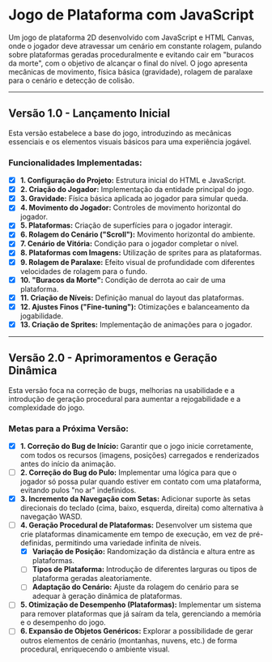 
# Jogo de Plataforma com JavaScript

Um jogo de plataforma 2D desenvolvido com JavaScript e HTML Canvas, onde o jogador deve atravessar um cenário em constante rolagem, pulando sobre plataformas geradas proceduralmente e evitando cair em "buracos da morte", com o objetivo de alcançar o final do nível. O jogo apresenta mecânicas de movimento, física básica (gravidade), rolagem de paralaxe para o cenário e detecção de colisão.

---

## Versão 1.0 - Lançamento Inicial

Esta versão estabelece a base do jogo, introduzindo as mecânicas essenciais e os elementos visuais básicos para uma experiência jogável.

### Funcionalidades Implementadas:

- [x] **1. Configuração do Projeto:** Estrutura inicial do HTML e JavaScript.
- [x] **2. Criação do Jogador:** Implementação da entidade principal do jogo.
- [x] **3. Gravidade:** Física básica aplicada ao jogador para simular queda.
- [x] **4. Movimento do Jogador:** Controles de movimento horizontal do jogador.
- [x] **5. Plataformas:** Criação de superfícies para o jogador interagir.
- [x] **6. Rolagem do Cenário ("Scroll"):** Movimento horizontal do ambiente.
- [x] **7. Cenário de Vitória:** Condição para o jogador completar o nível.
- [x] **8. Plataformas com Imagens:** Utilização de sprites para as plataformas.
- [x] **9. Rolagem de Paralaxe:** Efeito visual de profundidade com diferentes velocidades de rolagem para o fundo.
- [x] **10. "Buracos da Morte":** Condição de derrota ao cair de uma plataforma.
- [x] **11. Criação de Níveis:** Definição manual do layout das plataformas.
- [x] **12. Ajustes Finos ("Fine-tuning"):** Otimizações e balanceamento da jogabilidade.
- [x] **13. Criação de Sprites:** Implementação de animações para o jogador.

---

## Versão 2.0 - Aprimoramentos e Geração Dinâmica

Esta versão foca na correção de bugs, melhorias na usabilidade e a introdução de geração procedural para aumentar a rejogabilidade e a complexidade do jogo.

### Metas para a Próxima Versão:

- [x] **1. Correção do Bug de Início:** Garantir que o jogo inicie corretamente, com todos os recursos (imagens, posições) carregados e renderizados antes do início da animação.
- [ ] **2. Correção do Bug do Pulo:** Implementar uma lógica para que o jogador só possa pular quando estiver em contato com uma plataforma, evitando pulos "no ar" indefinidos.
- [x] **3. Incremento da Navegação com Setas:** Adicionar suporte às setas direcionais do teclado (cima, baixo, esquerda, direita) como alternativa à navegação WASD.
- [ ] **4. Geração Procedural de Plataformas:** Desenvolver um sistema que crie plataformas dinamicamente em tempo de execução, em vez de pré-definidas, permitindo uma variedade infinita de níveis.
    - [x] **Variação de Posição:** Randomização da distância e altura entre as plataformas.
    - [ ] **Tipos de Plataforma:** Introdução de diferentes larguras ou tipos de plataforma geradas aleatoriamente.
    - [ ] **Adaptação do Cenário:** Ajuste da rolagem do cenário para se adequar à geração dinâmica de plataformas.
- [ ] **5. Otimização de Desempenho (Plataformas):** Implementar um sistema para remover plataformas que já saíram da tela, gerenciando a memória e o desempenho do jogo.
- [ ] **6. Expansão de Objetos Genéricos:** Explorar a possibilidade de gerar outros elementos de cenário (montanhas, nuvens, etc.) de forma procedural, enriquecendo o ambiente visual.

